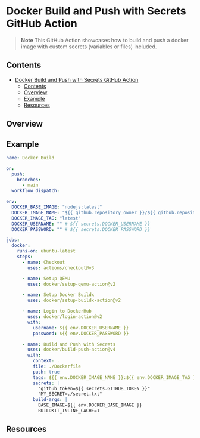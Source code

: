 # Docker Build and Push with Secrets GitHub Action

> **Note**
> This GitHub Action showcases how to build and push a docker image with custom secrets (variables or files) included.

## Contents

- [Docker Build and Push with Secrets GitHub Action](#docker-build-and-push-with-secrets-github-action)
  - [Contents](#contents)
  - [Overview](#overview)
  - [Example](#example)
  - [Resources](#resources)

## Overview



## Example

```yml
name: Docker Build

on:
  push:
    branches:
      - main
  workflow_dispatch:

env:
  DOCKER_BASE_IMAGE: "nodejs:latest"
  DOCKER_IMAGE_NAME: "${{ github.repository_owner }}/${{ github.repository }}"
  DOCKER_IMAGE_TAG: "latest"
  DOCKER_USERNAME: "" # ${{ secrets.DOCKER_USERNAME }}
  DOCKER_PASSWORD: "" # ${{ secrets.DOCKER_PASSWORD }}

jobs:
  docker:
    runs-on: ubuntu-latest
    steps:
      - name: Checkout
        uses: actions/checkout@v3

      - name: Setup QEMU
        uses: docker/setup-qemu-action@v2

      - name: Setup Docker Buildx
        uses: docker/setup-buildx-action@v2

      - name: Login to DockerHub
        uses: docker/login-action@v2
        with:
          username: ${{ env.DOCKER_USERNAME }}
          password: ${{ env.DOCKER_PASSWORD }}

      - name: Build and Push with Secrets
        uses: docker/build-push-action@v4
        with:
          context: .
          file: ./Dockerfile
          push: true
          tags: ${{ env.DOCKER_IMAGE_NAME }}:${{ env.DOCKER_IMAGE_TAG }}
          secrets: |
            "github_token=${{ secrets.GITHUB_TOKEN }}"
            "MY_SECRET=./secret.txt"
          build-args: |
            BASE_IMAGE=${{ env.DOCKER_BASE_IMAGE }}
            BUILDKIT_INLINE_CACHE=1
```

## Resources

